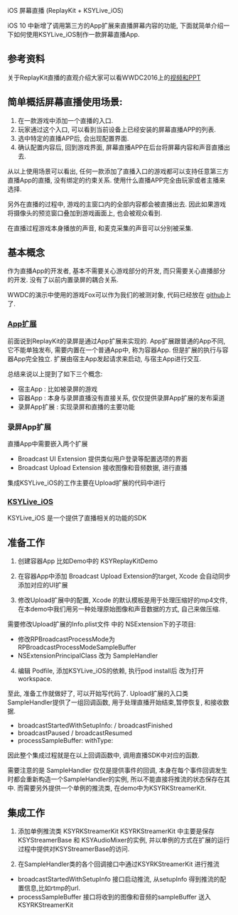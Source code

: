 iOS 屏幕直播 (ReplayKit + KSYLive_iOS)

iOS 10 中新增了调用第三方的App扩展来直播屏幕内容的功能, 下面就简单介绍一下如何使用KSYLive_iOS制作一款屏幕直播App.

## 参考资料
关于ReplayKit直播的直观介绍大家可以看WWDC2016上的[视频和PPT](https://developer.apple.com/videos/play/wwdc2016/601/)

## 简单概括屏幕直播使用场景:
1. 在一款游戏中添加一个直播的入口. 
2. 玩家通过这个入口, 可以看到当前设备上已经安装的屏幕直播APP的列表.
3. 选中特定的直播APP后, 会出现配置界面.
4. 确认配置内容后, 回到游戏界面, 屏幕直播APP在后台将屏幕内容和声音直播出去.

从以上使用场景可以看出, 任何一款添加了直播入口的游戏都可以支持任意第三方直播App的直播, 
没有绑定的约束关系. 使用什么直播APP完全由玩家或者主播来选择.

另外在直播的过程中, 游戏的主窗口内的全部内容都会被直播出去.
因此如果游戏将摄像头的预览窗口叠加到游戏画面上, 也会被观众看到.

在直播过程游戏本身播放的声音, 和麦克采集的声音可以分别被采集.

## 基本概念
作为直播App的开发者, 基本不需要关心游戏部分的开发, 而只需要关心直播部分的开发. 没有了以前内置录屏的耦合关系.

WWDC的演示中使用的游戏Fox可以作为我们的被测对象, 代码已经放在 [github]( https://github.com/Mobcrush/ReplayKitDemo)上了. 

### [App扩展](https://developer.apple.com/library/content/documentation/General/Conceptual/ExtensibilityPG/ExtensionOverview.html#//apple_ref/doc/uid/TP40014214-CH2-SW2)
前面说到ReplayKit的录屏是通过App扩展来实现的. 
App扩展跟普通的App不同, 它不能单独发布, 需要内置在一个普通App中, 称为容器App. 但是扩展的执行与容器App完全独立. 
扩展由宿主App发起请求来启动, 与宿主App进行交互.

总结来说以上提到了如下三个概念:
* 宿主App : 比如被录屏的游戏
* 容器App : 本身与录屏直播没有直接关系, 仅仅提供录屏App扩展的发布渠道
* 录屏App扩展 : 实现录屏和直播的主要功能

### 录屏App扩展 
直播App中需要嵌入两个扩展

* Broadcast UI Extension     提供类似用户登录等配置选项的界面
* Broadcast Upload Extension 接收图像和音频数据, 进行直播

集成KSYLive_iOS的工作主要在Upload扩展的代码中进行

### [KSYLive_iOS](https://github.com/ksvc/KSYLive_iOS)
KSYLive_iOS 是一个提供了直播相关的功能的SDK

## 准备工作
1. 创建容器App 比如Demo中的 KSYReplayKitDemo

2. 在容器App中添加 Broadcast Upload Extension的target, Xcode 会自动同步添加对应的UI扩展

3. 修改Upload扩展中的配置, Xcode 的默认模板是用于处理压缩好的mp4文件, 在本demo中我们用另一种处理原始图像和声音数据的方式, 自己来做压缩. 
    
需要修改Upload扩展的Info.plist文件 中的 NSExtension下的子项目:

* 修改RPBroadcastProcessMode为RPBroadcastProcessModeSampleBuffer
* NSExtensionPrincipalClass 改为 SampleHandler

4. 编辑 Podfile, 添加KSYLive_iOS的依赖, 执行pod install后 改为打开 workspace.

至此, 准备工作就做好了, 可以开始写代码了. 
Upload扩展的入口类SampleHandler提供了一组回调函数, 用于处理直播开始结束,暂停恢复, 和接收数据.

* broadcastStartedWithSetupInfo: / broadcastFinished  
* broadcastPaused / broadcastResumed 
* processSampleBuffer: withType:

因此整个集成过程就是在以上回调函数中, 调用直播SDK中对应的函数.

需要注意的是 SampleHandler 仅仅是提供事件的回调, 
本身在每个事件回调发生时都会重新构造一个SampleHandler的实例, 所以不能直接将推流的状态保存在其中.
而需要另外提供一个单例的推流类, 在demo中为KSYRKStreamerKit.

## 集成工作

1. 添加单例推流类 KSYRKStreamerKit
KSYRKStreamerKit 中主要是保存 KSYStreamerBase 和 KSYAudioMixer的实例, 
并以单例的方式在扩展的运行过程中提供对KSYStreamerBase的访问.

2. 在SampleHandler类的各个回调接口中通过KSYRKStreamerKit 进行推流

* broadcastStartedWithSetupInfo 接口启动推流, 从setupInfo 得到推流的配置信息,比如rtmp的url.
* processSampleBuffer 接口将收到的图像和音频的sampleBuffer 送入 KSYRKStreamerKit
